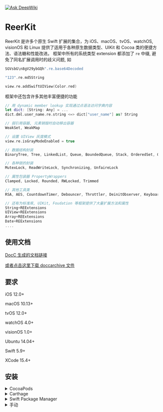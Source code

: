 [![Ask DeepWiki](https://deepwiki.com/badge.svg)](https://deepwiki.com/reers/ReerKit)

# ReerKit
ReerKit 是许多个原生 Swift 扩展的集合，为 iOS、macOS、tvOS、watchOS, visionOS 和 Linux 提供了适用于各种原生数据类型、UIKit 和 Cocoa 类的便捷方法、语法糖和性能改进。
框架中所有的系统类型 extension 都添加了 `re` 中缀, 避免了同名扩展调用时的歧义问题, 如 
```swift
SGVsbG\n8gV29ybGQh".re.base64Decoded

"123".re.md5String

view.re.addSwiftUIView(Color.red)
```

框架中还包含许多其他丰富便捷的功能
```swift
// 用 dynamic member lookup 实现通过点语法访问字典内容
let dict: [String: Any] = ...
dict.dml.user_name.re.string <=> dict["user_name"] as? String

// 弱引用容器, 元素销毁时自动移出容器
WeakSet, WeakMap

// 设置 UIView 灰度模式
view.re.isGrayModeEnabled = true

// 数据结构封装
BinaryTree, Tree, LinkedList, Queue, BoundedQueue, Stack, OrderedSet, OrderDictionary

// 各种锁的封装
MutexLock, ReadWriteLock, Synchronizing, UnfaireLock

// 属性包装器 PropertyWrappers 
Clamped, Locked, Rounded, RWLocked, Trimmed

// 其他工具类
RSA, AES, CountdownTimer, Debouncer, Throttler, DeinitObserver, KeyboardManager, Keychain, Reachability, NanoID, MulticastDelegate

// 还有为标准库, UIKit, Foudation 等框架提供了大量扩展方法和属性
String+REExtensions
UIView+REExtensions
Array+REExtensions
Date+REExtensions
....
```

## 使用文档
[DocC 生成的文档链接](https://swiftpackageindex.com/reers/ReerKit/1.1.7/documentation/reerkit)

[或者点击这里下载 doccarchive 文件](https://gitee.com/phoenix19/cdn/raw/master/ReerKit.doccarchive.zip)

## 要求
iOS 12.0+

macOS 10.13+

tvOS 12.0+

watchOS 4.0+

visionOS 1.0+

Ubuntu 14.04+

Swift 5.9+

XCode 15.4+

## 安装

<details>
<summary>CocoaPods</summary>
</br>
<p>要使用 <a href="http://cocoapods.org">CocoaPods</a> 将 ReerKit 集成到您的 Xcode 项目，请在您的 <code>Podfile</code> 中设置:</p>
<h4>- 集成所有扩展（推荐）:</h4>
<pre><code class="ruby language-ruby">pod 'ReerKit'</code></pre>
</code></pre>
</details>

<details>
<summary>Carthage</summary>
</br>
<p>要使用 <a href="https://github.com/Carthage/Carthage">Carthage</a> 将 ReerKit 集成到您的 Xcode 项目中，请在您的 <code>Cartfile</code> 中设置:</p>
<pre><code class="ogdl language-ogdl">github "ReerKit/ReerKit" ~&gt; 1.1.7
</code></pre>
</details>

<details>
<summary>Swift Package Manager</summary>
</br>
<p>你可以使用 <a href="https://swift.org/package-manager">The Swift Package Manager</a> 来安装 ReerKit，请在你的 <code>Package.swift</code> 文件中添加正确的描述:</p>
<pre><code class="swift language-swift">import PackageDescription
let package = Package(
    name: "YOUR_PROJECT_NAME",
    targets: [],
    dependencies: [
        .package(url: "https://github.com/reers/ReerKit.git", from: "1.1.7")
    ]
)
</code></pre>
<p>接下来，将 <code>ReerKit</code> 添加到您的 targets 依赖项中，如下所示:</p>
<pre><code class="swift language-swift">.target(
    name: "YOUR_TARGET_NAME",
    dependencies: [
        "ReerKit",
    ]
),</code></pre>
<p>然后运行 <code>swift package update</code>。</p>
<p>请注意，<a href="https://swift.org/package-manager">Swift Package Manager</a> 不支持为 iOS/tvOS/macOS/watchOS 应用程序编译 
</details>

<details>
<summary>手动</summary>
</br>
<p>将 <a href="https://github.com/reers/ReerKit/tree/main/Sources">ReerKit</a> 文件夹添加到您的 Xcode 项目以使用所有扩展或特定扩展。</p>
</details>
